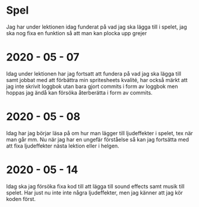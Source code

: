 # Spel

Jag har under lektionen idag funderat på vad jag ska lägga till i spelet, jag ska nog fixa en funktion så att man kan plocka upp grejer


# 2020 - 05 - 07
Idag under lektionen har jag fortsatt att fundera på vad jag ska lägga till samt jobbat med att förbättra min
spritesheets kvalité, har också märkt att jag inte skrivit loggbok utan bara gjort commits i form av loggbok
men hoppas jag ändå kan försöka återberätta i form av commits.

# 2020 - 05 - 08
Idag har jag börjar läsa på om hur man lägger till ljudeffekter i spelet, tex när man går mm. Nu när jag har en
ungefär förståelse så kan jag fortsätta med att fixa ljudeffekter nästa lektion eller i helgen.

# 2020 - 05 - 14
Idag ska jag försöka fixa kod till att lägga till sound effects samt musik till spelet. Har just nu inte inte
några ljudeffekter, men jag känner att jag kör koden först.